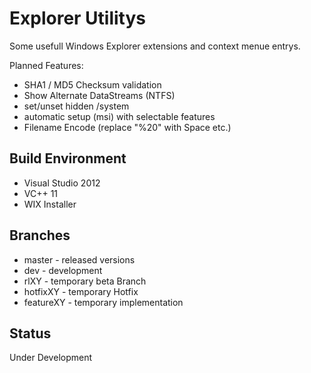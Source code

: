 Explorer Utilitys
================

Some usefull Windows Explorer extensions and context menue entrys.

Planned Features:

- SHA1 / MD5 Checksum validation
- Show Alternate DataStreams (NTFS)
- set/unset hidden /system
- automatic setup (msi) with selectable features
- Filename Encode (replace "%20" with Space etc.)


## Build Environment
- Visual Studio 2012
- VC++ 11
- WIX Installer

## Branches
- master - released versions
- dev - development
- rlXY - temporary beta Branch
- hotfixXY - temporary Hotfix
- featureXY - temporary implementation

## Status
Under Development


